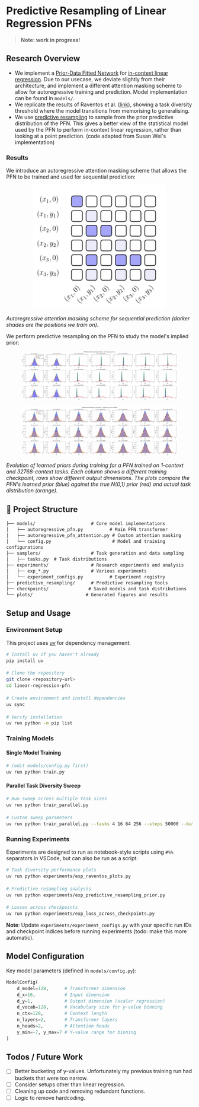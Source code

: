 # Predictive Resampling of Linear Regression PFNs

> **Note: work in progress!**


## Research Overview


- We implement a [Prior-Data Fitted Network](https://arxiv.org/abs/2112.10510) for [in-context linear regression](https://arxiv.org/pdf/2306.15063). Due to our usecase, we deviate slightly from their architecture, and implement a different attention masking scheme to allow for autoregressive training and prediction. Model implementation can be found in `models/`.
- We replicate the results of Raventos et al. ([link](https://arxiv.org/pdf/2306.15063)), showing a task diversity threshold where the model transitions from memorising to generalising.
- We use [predictive resampling](https://royalsocietypublishing.org/doi/pdf/10.1098/rsta.2022.0142?download=true) to sample from the prior predictive distribution of the PFN. This gives a better view of the statistical model used by the PFN to perform in-context linear regression, rather than looking at a point prediction. (code adapted from Susan Wei's implementation)

### Results

We introduce an autoregressive attention masking scheme that allows the PFN to be trained and used for sequential prediction:

<p align="center">
  <img src="images/autoregressive_pfn_mask.png" alt="Autoregressive PFN Masking" width="360">
</p>
<p><em>Autoregressive attention masking scheme for sequential prediction (darker shades are the positions we train on).</em></p>

We perform predictive resampling on the PFN to study the model's implied prior:

<p align="center">
  <img src="images/predictive-resampling_run-m1_tasks-1.png" alt="Predictive Resampling Results (task size 1)" width="420">
</p>
<p align="center">
  <img src="images/predictive-resampling_run-m16_tasks-32768.png" alt="Predictive Resampling Results (task size 32768)" width="420">
</p>
<p><em>Evolution of learned priors during training for a PFN trained on 1-context and 32768-context tasks. Each column shows a different training checkpoint, rows show different output dimensions. The plots compare the PFN's learned prior (blue) against the true N(0,1) prior (red) and actual task distribution (orange).</em></p>



## 📁 Project Structure

```
├── models/                     # Core model implementations
│   ├── autoregressive_pfn.py          # Main PFN transformer
│   ├── autoregressive_pfn_attention.py # Custom attention masking
│   └── config.py                       # Model and training configurations
├── samplers/                   # Task generation and data sampling
│   ├── tasks.py  # Task distributions
├── experiments/                # Research experiments and analysis
│   ├── exp_*.py                # Various experiments
│   └── experiment_configs.py          # Experiment registry
├── predictive_resampling/      # Predictive resampling tools
├── checkpoints/               # Saved models and task distributions
└── plots/                    # Generated figures and results
```

##  Setup and Usage

### Environment Setup

This project uses [uv](https://docs.astral.sh/uv/) for dependency management:

```bash
# Install uv if you haven't already
pip install uv

# Clone the repository
git clone <repository-url>
cd linear-regression-pfn

# Create environment and install dependencies
uv sync

# Verify installation
uv run python -m pip list
```

### Training Models

#### Single Model Training
```bash
# (edit models/config.py first)
uv run python train.py
```

#### Parallel Task Diversity Sweep
```bash
# Run sweep across multiple task sizes
uv run python train_parallel.py

# Custom sweep parameters
uv run python train_parallel.py --tasks 4 16 64 256 --steps 50000 --batch 256
```

### Running Experiments

Experiments are designed to run as notebook-style scripts using `#%%` separators in VSCode, but can also be run as a script:

```bash
# Task diversity performance plots
uv run python experiments/exp_raventos_plots.py

# Predictive resampling analysis
uv run python experiments/exp_predictive_resampling_prior.py

# Losses across checkpoints
uv run python experiments/exp_loss_across_checkpoints.py


```

**Note**: Update `experiments/experiment_configs.py` with your specific run IDs and checkpoint indices before running experiments (todo: make this more automatic). 

## Model Configuration

Key model parameters (defined in `models/config.py`):

```python
ModelConfig(
    d_model=128,      # Transformer dimension
    d_x=16,           # Input dimension
    d_y=1,            # Output dimension (scalar regression)
    d_vocab=128,      # Vocabulary size for y-value binning
    n_ctx=128,        # Context length
    n_layers=2,       # Transformer layers
    n_heads=2,        # Attention heads
    y_min=-7, y_max=7 # Y-value range for binning
)
```

## Todos / Future Work

- [ ] Better bucketing of y-values. Unfortunately my previous training run had buckets that were too narrow.
- [ ] Consider setups other than linear regression.
- [ ] Cleaning up code and removing redundant functions.
- [ ] Logic to remove hardcoding.
